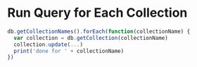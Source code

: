 # Run Query for Each Collection

```javascript
db.getCollectionNames().forEach(function(collectionName) {
  var collection = db.getCollection(collectionName)
  collection.update(...)
  print('done for ' + collectionName)
})
```
